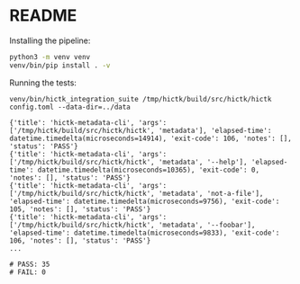 <!--
Copyright (C) 2024 Roberto Rossini <roberros@uio.no>

SPDX-License-Identifier: MIT
-->

# README

Installing the pipeline:

```bash
python3 -m venv venv
venv/bin/pip install . -v
```

Running the tests:
```console
venv/bin/hictk_integration_suite /tmp/hictk/build/src/hictk/hictk config.toml --data-dir=../data

{'title': 'hictk-metadata-cli', 'args': ['/tmp/hictk/build/src/hictk/hictk', 'metadata'], 'elapsed-time': datetime.timedelta(microseconds=14914), 'exit-code': 106, 'notes': [], 'status': 'PASS'}
{'title': 'hictk-metadata-cli', 'args': ['/tmp/hictk/build/src/hictk/hictk', 'metadata', '--help'], 'elapsed-time': datetime.timedelta(microseconds=10365), 'exit-code': 0, 'notes': [], 'status': 'PASS'}
{'title': 'hictk-metadata-cli', 'args': ['/tmp/hictk/build/src/hictk/hictk', 'metadata', 'not-a-file'], 'elapsed-time': datetime.timedelta(microseconds=9756), 'exit-code': 105, 'notes': [], 'status': 'PASS'}
{'title': 'hictk-metadata-cli', 'args': ['/tmp/hictk/build/src/hictk/hictk', 'metadata', '--foobar'], 'elapsed-time': datetime.timedelta(microseconds=9833), 'exit-code': 106, 'notes': [], 'status': 'PASS'}
...

# PASS: 35
# FAIL: 0
```
